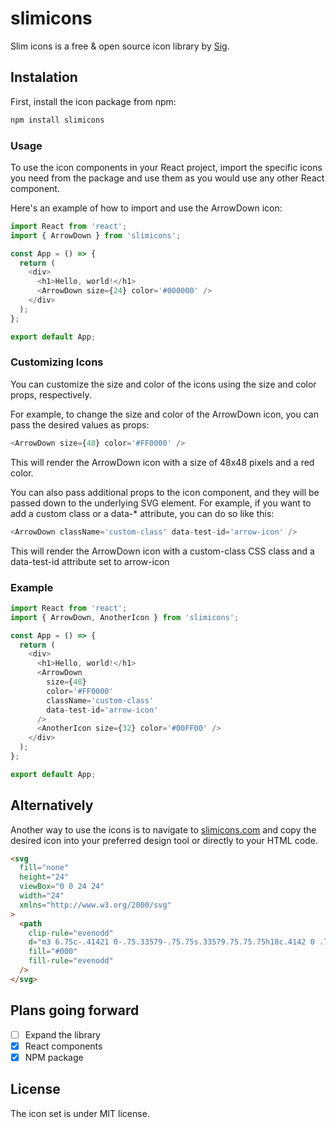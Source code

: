# slimicons

Slim icons is a free &amp; open source icon library by [Sig](https://twitter.com/GSigurdarson).

## Instalation

First, install the icon package from npm:

```bash
npm install slimicons
```

### Usage

To use the icon components in your React project, import the specific icons you need from the package and use them as you would use any other React component.

Here's an example of how to import and use the ArrowDown icon:

```javascript
import React from 'react';
import { ArrowDown } from 'slimicons';

const App = () => {
  return (
    <div>
      <h1>Hello, world!</h1>
      <ArrowDown size={24} color='#000000' />
    </div>
  );
};

export default App;
```

### Customizing Icons

You can customize the size and color of the icons using the size and color props, respectively.

For example, to change the size and color of the ArrowDown icon, you can pass the desired values as props:

```javascript
<ArrowDown size={48} color='#FF0000' />
```

This will render the ArrowDown icon with a size of 48x48 pixels and a red color.

You can also pass additional props to the icon component, and they will be passed down to the underlying SVG element. For example, if you want to add a custom class or a data-\* attribute, you can do so like this:

```javascript
<ArrowDown className='custom-class' data-test-id='arrow-icon' />
```

This will render the ArrowDown icon with a custom-class CSS class and a data-test-id attribute set to arrow-icon

### Example

```javascript
import React from 'react';
import { ArrowDown, AnotherIcon } from 'slimicons';

const App = () => {
  return (
    <div>
      <h1>Hello, world!</h1>
      <ArrowDown
        size={48}
        color='#FF0000'
        className='custom-class'
        data-test-id='arrow-icon'
      />
      <AnotherIcon size={32} color='#00FF00' />
    </div>
  );
};

export default App;
```

## Alternatively

Another way to use the icons is to navigate to [slimicons.com](https://slimicons.com) and copy the desired icon into your preferred design tool or directly to your HTML code.

```html
<svg
  fill="none"
  height="24"
  viewBox="0 0 24 24"
  width="24"
  xmlns="http://www.w3.org/2000/svg"
>
  <path
    clip-rule="evenodd"
    d="m3 6.75c-.41421 0-.75.33579-.75.75s.33579.75.75.75h18c.4142 0 .75-.33579.75-.75s-.3358-.75-.75-.75zm0 9c-.41421 0-.75.3358-.75.75s.33579.75.75.75h18c.4142 0 .75-.3358.75-.75s-.3358-.75-.75-.75zm-.75-2.25c0-.4142.33579-.75.75-.75h18c.4142 0 .75.3358.75.75s-.3358.75-.75.75h-18c-.41421 0-.75-.3358-.75-.75zm.75-3.75c-.41421 0-.75.3358-.75.75s.33579.75.75.75h18c.4142 0 .75-.3358.75-.75s-.3358-.75-.75-.75z"
    fill="#000"
    fill-rule="evenodd"
  />
</svg>
```

## Plans going forward

- [ ] Expand the library
- [x] React components
- [x] NPM package

## License

The icon set is under MIT license.
